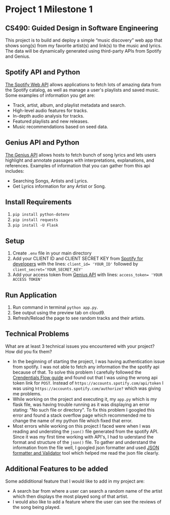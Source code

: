 # Project 1 Milestone 1
## CS490: Guided Design in Software Engineering
This project is to build and deploy a simple “music discovery” web app that shows song(s) from my favorite artist(s) and link(s) to the music and lyrics. The data will be dynamically generated using third-party APIs from Spotify and Genius.

## Spotify API and Python
[The Spotify Web API](https://developer.spotify.com/documentation/web-api/) allows applications to fetch lots of amazing data from the Spotify catalog, as well as manage a user's playlists and saved music. Some examples of information you get are:
* Track, artist, album, and playlist metadata and search.
* High-level audio features for tracks.
* In-depth audio analysis for tracks.
* Featured playlists and new releases.
* Music recommendations based on seed data.

## Genius API and Python
[The Genius API](https://docs.genius.com/#/getting-started-h1) allows hosts to fetch bunch of song lyrics and lets users highlight and annotate passages with interpretations, explanations, and references. Examples of information that you can gather from this api includes:
* Searching Songs, Artists and Lyrics. 
* Get Lyrics information for any Artist or Song.

## Install Requirements
1. `pip install python-dotenv`
2. `pip install requests`
3. `pip install -U Flask`

## Setup
1. Create `.env` file in your main directory
2. Add your CLIENT ID and CLIENT SECRET KEY from [Spotify for developers](https://developer.spotify.com/dashboard/) with the lines: `client_id= 'YOUR_ID'` followed by `client_secret='YOUR_SECRET_KEY'`
3. Add your access token from [Genius API](http://genius.com/api-clients) with lines: `access_token= 'YOUR ACCESS TOKEN'`

## Run Application
1. Run command in terminal `python app.py`.
2. See output using the preview tab on cloud9. 
3. Refresh/Reload the page to see random tracks and their artists.

## Technical Problems
What are at least 3 technical issues you encountered with your project? How did you fix them?
* In the beginning of starting the project, I was having authentication issue from spotify. I was not able to fetch any information the the spotify api because of that. To solve this problem
I carefully followed the [Crendentials Flow guide](https://developer.spotify.com/documentation/general/guides/authorization-guide/#client-credentials-flow) and found out that I was using the wrong
api token link for `POST`. Instead of `https://accounts.spotify.com/api/token` I was using `https://accounts.spotify.com/authorize?` which was giving me problems.
* While working on the project and executing it, my `app.py` which is my flask file, was having trouble running as it was displaying an error stating: "No such file or directory". 
To fix this problem I googled this error and found a stack overflow page which recommended me to change the name of my python file which fixed that error.
* Most errors while working on this project I faced were when I was reading and understing the `json()` file generated from the spotify API. Since it was my first time working with API's, I had to 
uderstand the format and structure of the `json()` file. To gather and understand the information from the file well, I googled json formatter and used [JSON formatter and Validator](https://jsonformatter.curiousconcept.com/) tool 
which helped me read the json file clearly.

## Additional Features to be added
Some addiditional feature that I would like to add in my project are:
* A search bar from where a user can search a random name of the artist which then displays the most played song of that artist.
* I would also like to add a feature where the user can see the reviews of the song being played.

